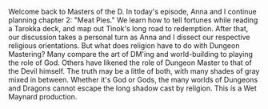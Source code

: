 Welcome back to Masters of the D. In today's episode, Anna and I continue planning chapter 2: "Meat Pies." We learn how to tell fortunes while reading a Tarokka deck, and map out Tinok's long road to redemption. After that, our discussion takes a personal turn as Anna and I dissect our respective religious orientations. But what does religion have to do with Dungeon Mastering? Many compare the art of DM'ing and world-building to playing the role of God. Others have likened the role of Dungeon Master to that of the Devil himself. The truth may be a little of both, with many shades of gray mixed in between. Whether it's God or Gods, the many worlds of Dungeons and Dragons cannot escape the long shadow cast by religion. This is a Wet Maynard production.